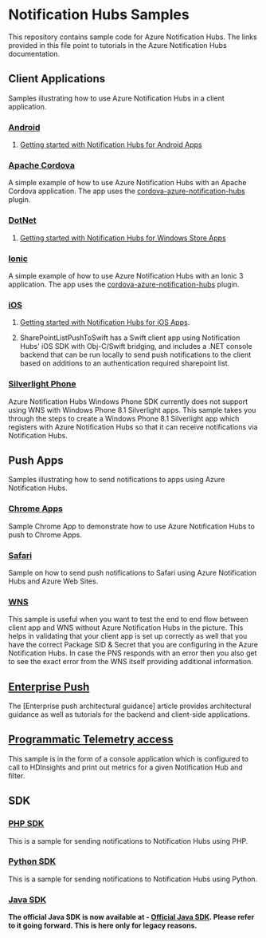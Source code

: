 # Notification Hubs Samples

This repository contains sample code for Azure Notification Hubs. The links provided in this file point to tutorials in the Azure Notification Hubs documentation.

## Client Applications

Samples illustrating how to use Azure Notification Hubs in a client application.

### [Android]

1. [Getting started with Notification Hubs for Android Apps](https://azure.microsoft.com/documentation/articles/notification-hubs-android-get-started/)

### [Apache Cordova]

A simple example of how to use Azure Notification Hubs with an Apache Cordova application. The app uses the [cordova-azure-notification-hubs](https://github.com/derek82511/cordova-azure-notification-hubs) plugin.

### [DotNet]

1. [Getting started with Notification Hubs for Windows Store Apps](https://azure.microsoft.com/documentation/articles/notification-hubs-windows-store-dotnet-get-started/)

### [Ionic]

A simple example of how to use Azure Notification Hubs with an Ionic 3 application. The app uses the [cordova-azure-notification-hubs](https://github.com/derek82511/cordova-azure-notification-hubs) plugin.

### [iOS]

1. [Getting started with Notification Hubs for iOS Apps](https://azure.microsoft.com/documentation/articles/notification-hubs-ios-get-started/).

2. SharePointListPushToSwift has a Swift client app using Notification Hubs' iOS SDK with Obj-C/Swift bridging, and includes a .NET console backend that can be run locally to send push notifications to the client based on additions to an authentication required sharepoint list.

### [Silverlight Phone]

Azure Notification Hubs Windows Phone SDK currently does not support using WNS with Windows Phone 8.1 Silverlight apps. This sample takes you through the steps to create a Windows Phone 8.1 Silverlight app which registers with Azure Notification Hubs so that it can receive notifications via Notification Hubs.

## Push Apps

Samples illustrating how to send notifications to apps using Azure Notification Hubs.

### [Chrome Apps]

Sample Chrome App to demonstrate how to use Azure Notification Hubs to push to Chrome Apps. 

### [Safari]

Sample on how to send push notifications to Safari using Azure Notification Hubs and Azure Web Sites. 

### [WNS]

This sample is useful when you want to test the end to end flow between client app and WNS without Azure Notification Hubs in the picture. This helps in validating that your client app is set up correctly as well that you have the correct Package SID & Secret that you are configuring in the Azure Notification Hubs. In case the PNS responds with an error then you also get to see the exact error from the WNS itself providing additional information.

## [Enterprise Push]

The [Enterprise push architectural guidance] article provides architectural guidance as well as tutorials for the backend and client-side applications.

## [Programmatic Telemetry access]

This sample is in the form of a console application which is configured to call to HDInsights and print out metrics for a given Notification Hub and filter.

## SDK

### [PHP SDK]

This is a sample for sending notifications to Notification Hubs using PHP.

### [Python SDK]

This is a sample for sending notifications to Notification Hubs using Python.

### [Java SDK]

**The official Java SDK is now available at - [Official Java SDK]. Please refer to it going forward. This is here only for legacy reasons.**

<!-- Sample Apps -->
[Android]: https://github.com/Azure/azure-notificationhubs-samples/tree/master/Android
[Apache Cordova]: https://github.com/Azure/azure-notificationhubs-samples/tree/master/apache-cordova
[DotNet]: https://github.com/Azure/azure-notificationhubs-samples/tree/master/dotnet
[Ionic]: https://github.com/Azure/azure-notificationhubs-samples/tree/master/ionic
[iOS]: https://github.com/Azure/azure-notificationhubs-samples/tree/master/iOS
[Silverlight Phone]: https://github.com/Azure/azure-notificationhubs-samples/tree/master/PushToSLPhoneApp

<!-- Push Apps -->
[Chrome Apps]: https://github.com/Azure/azure-notificationhubs-samples/tree/master/PushToChromeApps
[Chrome Apps tutorial]: http://azure.microsoft.com/en-us/documentation/articles/notification-hubs-chrome-get-started/
[Safari]: https://github.com/Azure/azure-notificationhubs-samples/tree/master/PushToSafari
[WNS]: https://github.com/Azure/azure-notificationhubs-samples/tree/master/PushToWNSDirectly

<!-- other -->
[Enterprise Push]: https://github.com/Azure/azure-notificationhubs-samples/tree/master/EnteprisePush
[Enterprise Push Guidance]: http://azure.microsoft.com/en-us/documentation/articles/notification-hubs-enterprise-push-architecture/
[Programmatic Telemetry access]: https://github.com/Azure/azure-notificationhubs-samples/tree/master/NHTelemetry

<!-- SDK -->
[Official Java SDK]: https://github.com/Azure/azure-notificationhubs-java-backend
[Java SDK]: https://github.com/Azure/azure-notificationhubs-samples/tree/master/notificationhubs-rest-java
[PHP SDK]: https://github.com/Azure/azure-notificationhubs-samples/tree/master/notificationhubs-rest-php
[Python SDK]: https://github.com/Azure/azure-notificationhubs-samples/tree/master/notificationhubs-rest-python
